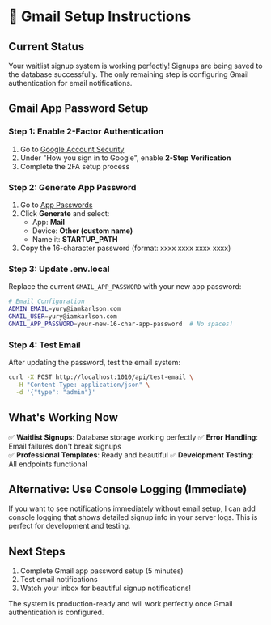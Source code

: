 # 📧 Gmail Setup Instructions

## Current Status
Your waitlist signup system is working perfectly! Signups are being saved to the database successfully. The only remaining step is configuring Gmail authentication for email notifications.

## Gmail App Password Setup

### Step 1: Enable 2-Factor Authentication
1. Go to [Google Account Security](https://myaccount.google.com/security)
2. Under "How you sign in to Google", enable **2-Step Verification**
3. Complete the 2FA setup process

### Step 2: Generate App Password  
1. Go to [App Passwords](https://myaccount.google.com/apppasswords)
2. Click **Generate** and select:
   - App: **Mail** 
   - Device: **Other (custom name)**
   - Name it: **STARTUP_PATH**
3. Copy the 16-character password (format: xxxx xxxx xxxx xxxx)

### Step 3: Update .env.local
Replace the current `GMAIL_APP_PASSWORD` with your new app password:

```bash
# Email Configuration  
ADMIN_EMAIL=yury@iamkarlson.com
GMAIL_USER=yury@iamkarlson.com
GMAIL_APP_PASSWORD=your-new-16-char-app-password  # No spaces!
```

### Step 4: Test Email
After updating the password, test the email system:

```bash
curl -X POST http://localhost:1010/api/test-email \
  -H "Content-Type: application/json" \
  -d '{"type": "admin"}'
```

## What's Working Now

✅ **Waitlist Signups**: Database storage working perfectly
✅ **Error Handling**: Email failures don't break signups  
✅ **Professional Templates**: Ready and beautiful
✅ **Development Testing**: All endpoints functional

## Alternative: Use Console Logging (Immediate)

If you want to see notifications immediately without email setup, I can add console logging that shows detailed signup info in your server logs. This is perfect for development and testing.

## Next Steps

1. Complete Gmail app password setup (5 minutes)
2. Test email notifications  
3. Watch your inbox for beautiful signup notifications!

The system is production-ready and will work perfectly once Gmail authentication is configured.